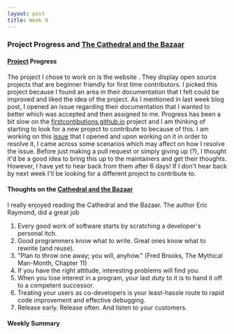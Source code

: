 ```yaml
---
layout: post 
title: Week 9
---
```


### Project Progress and [The Cathedral and the Bazaar](http://www.catb.org/~esr/writings/cathedral-bazaar/cathedral-bazaar/index.html)

#### [Project](https://github.com/firstcontributions/firstcontributions.github.io) Progress

The project I chose to work on is the website [](firstcontributions.github.io). They display open source projects that are beginner friendly for first time contributors. I picked this project because I found an area in their documentation that I felt could be improved and liked the idea of the project. As I mentioned in last week blog post, I opened an issue regarding their documentation that I wanted to better which was accepted and then assigned to me. Progress has been a bit slow on the [firstcontibutions.github.io](https://github.com/firstcontributions/firstcontributions.github.io) project and I am thinking of starting to look for a new project to contribute to because of this. I am working on this [issue](https://github.com/firstcontributions/firstcontributions.github.io/issues/78) that I opened and upon working on it in order to resolve it, I came across some scenarios which may affect on how I resolve the issue. Before just making a pull request or simply giving up (?), I thought it'd be a good idea to bring this up to the maintainers and get their thoughts. However, I have yet to hear back from them after 6 days! If I don't hear back by next week I'll be looking for a different project to contribute to.

#### Thoughts on the [Cathedral and the Bazaar](http://www.catb.org/~esr/writings/cathedral-bazaar/cathedral-bazaar/index.html)

I really enjoyed reading the Cathedral and the Bazaar. The author Eric Raymond, did a great job 
1. Every good work of software starts by scratching a developer's personal itch.
2. Good programmers know what to write. Great ones know what to rewrite (and reuse).
3. "Plan to throw one away; you will, anyhow." (Fred Brooks, The Mythical Man-Month, Chapter 11)
4. If you have the right attitude, interesting problems will find you.
5. When you lose interest in a program, your last duty to it is to hand it off to a competent successor.
6. Treating your users as co-developers is your least-hassle route to rapid code improvement and effective debugging.
7. Release early. Release often. And listen to your customers.

#### Weekly Summary


